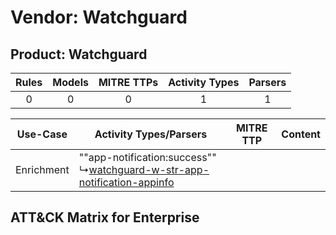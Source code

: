 Vendor: Watchguard
==================
Product: Watchguard
-------------------
| Rules | Models | MITRE TTPs | Activity Types | Parsers |
|:-----:|:------:|:----------:|:--------------:|:-------:|
|   0   |   0    |     0      |       1        |    1    |

|  Use-Case  | Activity Types/Parsers    | MITRE TTP | Content    |
|:----------:| ---- | --------- | ---- |
| Enrichment |  ""app-notification:success""<br> ↳[watchguard-w-str-app-notification-appinfo](Ps/pC_watchguardwstrappnotificationappinfo.md)<br> |    | [](RM/r_m_watchguard_watchguard_Enrichment.md) |

ATT&CK Matrix for Enterprise
----------------------------
